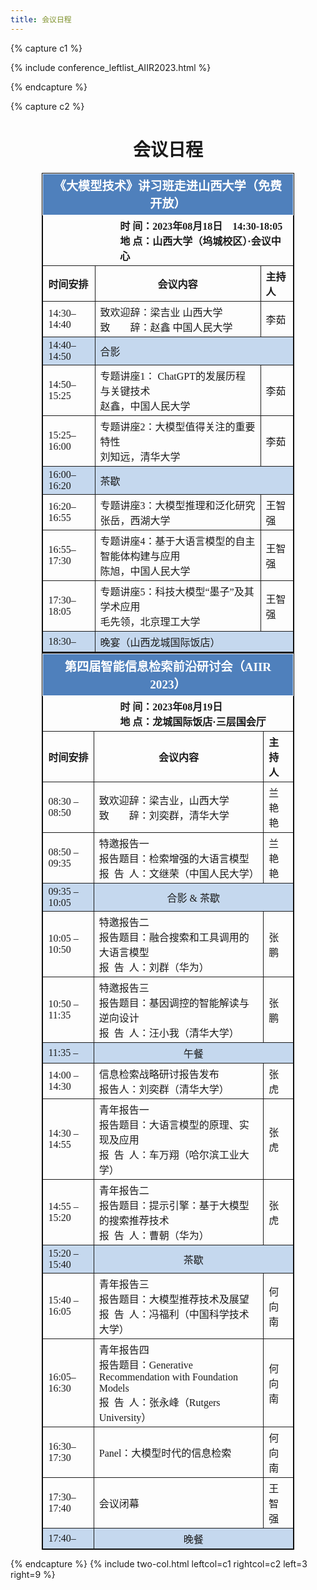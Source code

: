 ```yaml
---
title: 会议日程
---
```


{% capture c1 %}

{% include conference_leftlist_AIIR2023.html %}

{% endcapture %}

{% capture c2 %}

<h1 style="text-align: center;">会议日程</h1>

<table style="font-family: 'Times New Roman','微软雅黑',serif;text-align: left;border: 1px solid #000;border-collapse: collapse;margin: 0 auto;width: 80%">
    <tbody>
    <tr>
        <th colspan="3" style="background-color: #4f80bc;color: white;font-size: larger;border: 1px solid;border-collapse: collapse;text-align: center;vertical-align: middle;">《大模型技术》讲习班走进山西大学（免费开放）</th>
    </tr>
    <tr>
        <th colspan="3" style="border: 1px solid;border-collapse: collapse;vertical-align: middle;">
            <div style="margin-left: 30%">时   间：2023年08月18日&emsp;14:30-18:05</div>
            <div style="margin-left: 30%">地   点：山西大学（坞城校区）·会议中心</div>
        </th>
    </tr>
    <tr>
        <th style="border: 1px solid;border-collapse: collapse;vertical-align: middle;">时间安排</th>
        <th style="border: 1px solid;border-collapse: collapse;text-align: center;">会议内容</th>
        <th style="border: 1px solid;border-collapse: collapse;">主持人</th>
    </tr>
    <tr>
        <th style="border: 1px solid;border-collapse: collapse;font-weight: normal">14:30–14:40</th>
        <th style="border: 1px solid;border-collapse: collapse;font-weight: normal">致欢迎辞：梁吉业 山西大学<br>致&emsp;&emsp;辞：赵鑫 中国人民大学
        </th>
        <th style="border: 1px solid;border-collapse: collapse;font-weight: normal;">李茹</th>
    </tr>
    <tr style="background-color: #c5d8ee">
        <th style="border: 1px solid;border-collapse: collapse;font-weight: normal">14:40–14:50</th>
        <th colspan="2" style="border: 1px solid;border-collapse: collapse;font-weight: normal;">合影</th>
    </tr>
    <tr>
        <th style="border: 1px solid;border-collapse: collapse;font-weight: normal">14:50–15:25</th>
        <th style="border: 1px solid;border-collapse: collapse;font-weight: normal">专题讲座1： ChatGPT的发展历程与关键技术<br>赵鑫，中国人民大学</th>
        <th style="border: 1px solid;border-collapse: collapse;font-weight: normal">李茹</th>
    </tr>
    <tr>
        <th style="border: 1px solid;border-collapse: collapse;font-weight: normal">15:25–16:00</th>
        <th style="border: 1px solid;border-collapse: collapse;font-weight: normal">专题讲座2：大模型值得关注的重要特性<br>刘知远，清华大学</th>
        <th style="border: 1px solid;border-collapse: collapse;font-weight: normal">李茹</th>
    </tr>
    <tr style="background-color: #c5d8ee">
        <th style="border: 1px solid;border-collapse: collapse;font-weight: normal;">16:00–16:20</th>
        <th colspan="2" style="border: 1px solid;border-collapse: collapse;font-weight: normal;">茶歇</th>
    </tr>
    <tr>
        <th style="border: 1px solid;border-collapse: collapse;font-weight: normal">16:20–16:55</th>
        <th style="border: 1px solid;border-collapse: collapse;font-weight: normal">专题讲座3：大模型推理和泛化研究<br>张岳，西湖大学</th>
        <th style="border: 1px solid;border-collapse: collapse;font-weight: normal">王智强</th>
    </tr>
    <tr>
        <th style="border: 1px solid;border-collapse: collapse;font-weight: normal">16:55–17:30</th>
        <th style="border: 1px solid;border-collapse: collapse;font-weight: normal">专题讲座4：基于大语言模型的自主智能体构建与应用<br>陈旭，中国人民大学</th>
        <th style="border: 1px solid;border-collapse: collapse;font-weight: normal">王智强</th>
    </tr>
    <tr>
        <th style="border: 1px solid;border-collapse: collapse;font-weight: normal">17:30–18:05</th>
        <th style="border: 1px solid;border-collapse: collapse;font-weight: normal">专题讲座5：科技大模型“墨子”及其学术应用<br>毛先领，北京理工大学</th>
        <th style="border: 1px solid;border-collapse: collapse;font-weight: normal">王智强</th>
    </tr>
    <tr style="background-color: #c5d8ee">
        <th style="border: 1px solid;border-collapse: collapse;font-weight: normal">18:30–</th>
        <th colspan="2" style="border: 1px solid;border-collapse: collapse;font-weight: normal;">晚宴（山西龙城国际饭店）</th>
    </tr>
    </tbody>
</table>

<table style="font-family: 'Times New Roman','微软雅黑',serif;text-align: left;border: 1px solid #000;border-collapse: collapse;margin: 0 auto;width: 80%">
    <tbody>
    <tr>
        <th colspan="3" style="background-color: #4f80bc;color: white;font-size: larger;border: 1px solid;border-collapse: collapse;text-align: center;vertical-align: middle;">第四届智能信息检索前沿研讨会（AIIR 2023）</th>
    </tr>
    <tr>
        <th colspan="3" style="border: 1px solid;border-collapse: collapse;vertical-align: middle;">
            <div style="margin-left: 30%">时   间：2023年08月19日</div>
            <div style="margin-left: 30%">地   点：龙城国际饭店·三层国会厅</div>
        </th>
    </tr>
    <tr>
        <th style="border: 1px solid;border-collapse: collapse;vertical-align: middle;">时间安排</th>
        <th style="border: 1px solid;border-collapse: collapse;text-align: center;">会议内容</th>
        <th style="border: 1px solid;border-collapse: collapse;">主持人</th>
    </tr>
    <tr>
        <th style="border: 1px solid;border-collapse: collapse;font-weight: normal">08:30 – 08:50</th>
        <th style="border: 1px solid;border-collapse: collapse;font-weight: normal">致欢迎辞：梁吉业，山西大学<br>致&emsp;&emsp;辞：刘奕群，清华大学
        </th>
        <th style="border: 1px solid;border-collapse: collapse;font-weight: normal;">兰艳艳</th>
    </tr>
    <tr>
        <th style="border: 1px solid;border-collapse: collapse;font-weight: normal">08:50 – 09:35</th>
        <th style="border: 1px solid;border-collapse: collapse;font-weight: normal">特邀报告一<br>报告题目：检索增强的大语言模型<br>报&ensp;告&ensp;人：文继荣（中国人民大学）
        </th>
        <th style="border: 1px solid;border-collapse: collapse;font-weight: normal;">兰艳艳</th>
    </tr>
    <tr style="background-color: #c5d8ee">
        <th style="border: 1px solid;border-collapse: collapse;font-weight: normal">09:35 – 10:05</th>
        <th colspan="2" style="border: 1px solid;border-collapse: collapse;font-weight: normal;text-align: center">合影 & 茶歇</th>
    </tr>
    <tr>
        <th style="border: 1px solid;border-collapse: collapse;font-weight: normal">10:05 – 10:50</th>
        <th style="border: 1px solid;border-collapse: collapse;font-weight: normal">特邀报告二<br>报告题目：融合搜索和工具调用的大语言模型<br>报&ensp;告&ensp;人：刘群（华为）</th>
        <th style="border: 1px solid;border-collapse: collapse;font-weight: normal">张鹏</th>
    </tr>
    <tr>
        <th style="border: 1px solid;border-collapse: collapse;font-weight: normal;">10:50 – 11:35</th>
        <th style="border: 1px solid;border-collapse: collapse;font-weight: normal;">特邀报告三<br>报告题目：基因调控的智能解读与逆向设计<br>报&ensp;告&ensp;人：汪小我（清华大学）</th>
        <th style="border: 1px solid;border-collapse: collapse;font-weight: normal;">张鹏</th>
    </tr>
    <tr style="background-color: #c5d8ee">
        <th style="border: 1px solid;border-collapse: collapse;font-weight: normal;">11:35 –</th>
        <th colspan="2" style="border: 1px solid;border-collapse: collapse;font-weight: normal;text-align: center">午餐</th>
    </tr>
    <tr>
        <th style="border: 1px solid;border-collapse: collapse;font-weight: normal;">14:00 – 14:30</th>
        <th style="border: 1px solid;border-collapse: collapse;font-weight: normal;">信息检索战略研讨报告发布<br>报告人：刘奕群（清华大学）</th>
        <th style="border: 1px solid;border-collapse: collapse;font-weight: normal;">张虎</th>
    </tr>
    <tr>
        <th style="border: 1px solid;border-collapse: collapse;font-weight: normal;">14:30 – 14:55</th>
        <th style="border: 1px solid;border-collapse: collapse;font-weight: normal;">青年报告一<br>报告题目：大语言模型的原理、实现及应用<br>报&ensp;告&ensp;人：车万翔（哈尔滨工业大学）
        </th>
        <th style="border: 1px solid;border-collapse: collapse;font-weight: normal">张虎</th>
    </tr>
    <tr>
        <th style="border: 1px solid;border-collapse: collapse;font-weight: normal">14:55 – 15:20</th>
        <th style="border: 1px solid;border-collapse: collapse;font-weight: normal;">青年报告二<br>报告题目：提示引擎：基于大模型的搜索推荐技术<br>报&ensp;告&ensp;人：曹朝（华为）
        </th>
        <th style="border: 1px solid;border-collapse: collapse;font-weight: normal;">张虎</th>
    </tr>
    <tr style="background-color: #c5d8ee">
        <th style="border: 1px solid;border-collapse: collapse;font-weight: normal">15:20 – 15:40</th>
        <th colspan="2" style="border: 1px solid;border-collapse: collapse;font-weight: normal;text-align: center">茶歇</th>
    </tr>
    <tr>
        <th style="border: 1px solid;border-collapse: collapse;font-weight: normal;">15:40 – 16:05</th>
        <th style="border: 1px solid;border-collapse: collapse;font-weight: normal;">青年报告三<br>报告题目：大模型推荐技术及展望<br>报&ensp;告&ensp;人：冯福利（中国科学技术大学）
        </th>
        <th style="border: 1px solid;border-collapse: collapse;font-weight: normal;">何向南</th>
    </tr>
    <tr>
        <th style="border: 1px solid;border-collapse: collapse;font-weight: normal">16:05–16:30</th>
        <th style="border: 1px solid;border-collapse: collapse;font-weight: normal;">青年报告四<br>报告题目：Generative Recommendation with Foundation Models<br>报&ensp;告&ensp;人：张永峰（Rutgers University）</th>
        <th style="border: 1px solid;border-collapse: collapse;font-weight: normal;">何向南</th>
    </tr>
    <tr>
        <th style="border: 1px solid;border-collapse: collapse;font-weight: normal;">16:30–17:30</th>
        <th style="border: 1px solid;border-collapse: collapse;font-weight: normal;">Panel：大模型时代的信息检索</th>
        <th style="border: 1px solid;border-collapse: collapse;font-weight: normal;">何向南</th>
    </tr>
    <tr>
        <th style="border: 1px solid;border-collapse: collapse;font-weight: normal;">17:30–17:40</th>
        <th style="border: 1px solid;border-collapse: collapse;font-weight: normal;">会议闭幕</th>
        <th style="border: 1px solid;border-collapse: collapse;font-weight: normal;">王智强</th>
    </tr>
    <tr style="background-color: #c5d8ee">
        <th style="border: 1px solid;border-collapse: collapse;font-weight: normal;">17:40–</th>
        <th colspan="2" style="border: 1px solid;border-collapse: collapse;font-weight: normal;text-align: center">晚餐</th>
    </tr>
    </tbody>
</table>

{% endcapture %}
{% include two-col.html leftcol=c1 rightcol=c2 left=3 right=9 %}
